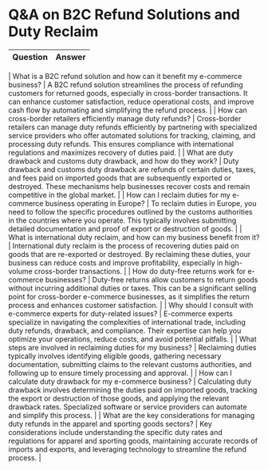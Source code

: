 

# Q&A on B2C Refund Solutions and Duty Reclaim

| Question | Answer |
|----------|--------|

| What is a B2C refund solution and how can it benefit my e-commerce business? | A B2C refund solution streamlines the process of refunding customers for returned goods, especially in cross-border transactions. It can enhance customer satisfaction, reduce operational costs, and improve cash flow by automating and simplifying the refund process. |
| How can cross-border retailers efficiently manage duty refunds? | Cross-border retailers can manage duty refunds efficiently by partnering with specialized service providers who offer automated solutions for tracking, claiming, and processing duty refunds. This ensures compliance with international regulations and maximizes recovery of duties paid. |
| What are duty drawback and customs duty drawback, and how do they work? | Duty drawback and customs duty drawback are refunds of certain duties, taxes, and fees paid on imported goods that are subsequently exported or destroyed. These mechanisms help businesses recover costs and remain competitive in the global market. |
| How can I reclaim duties for my e-commerce business operating in Europe? | To reclaim duties in Europe, you need to follow the specific procedures outlined by the customs authorities in the countries where you operate. This typically involves submitting detailed documentation and proof of export or destruction of goods. |
| What is international duty reclaim, and how can my business benefit from it? | International duty reclaim is the process of recovering duties paid on goods that are re-exported or destroyed. By reclaiming these duties, your business can reduce costs and improve profitability, especially in high-volume cross-border transactions. |
| How do duty-free returns work for e-commerce businesses? | Duty-free returns allow customers to return goods without incurring additional duties or taxes. This can be a significant selling point for cross-border e-commerce businesses, as it simplifies the return process and enhances customer satisfaction. |
| Why should I consult with e-commerce experts for duty-related issues? | E-commerce experts specialize in navigating the complexities of international trade, including duty refunds, drawback, and compliance. Their expertise can help you optimize your operations, reduce costs, and avoid potential pitfalls. |
| What steps are involved in reclaiming duties for my business? | Reclaiming duties typically involves identifying eligible goods, gathering necessary documentation, submitting claims to the relevant customs authorities, and following up to ensure timely processing and approval. |
| How can I calculate duty drawback for my e-commerce business? | Calculating duty drawback involves determining the duties paid on imported goods, tracking the export or destruction of those goods, and applying the relevant drawback rates. Specialized software or service providers can automate and simplify this process. |
| What are the key considerations for managing duty refunds in the apparel and sporting goods sectors? | Key considerations include understanding the specific duty rates and regulations for apparel and sporting goods, maintaining accurate records of imports and exports, and leveraging technology to streamline the refund process. |

